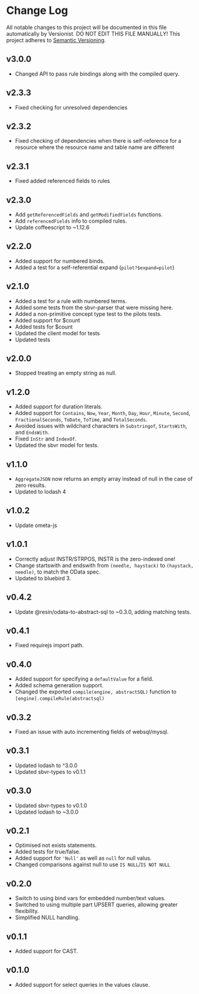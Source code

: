 # Change Log

All notable changes to this project will be documented in this file
automatically by Versionist. DO NOT EDIT THIS FILE MANUALLY!
This project adheres to [Semantic Versioning](http://semver.org/).

## v3.0.0

* Changed API to pass rule bindings along with the compiled query.

## v2.3.3

* Fixed checking for unresolved dependencies

## v2.3.2

* Fixed checking of dependencies when there is self-reference for a resource where the resource name and table name are different

## v2.3.1

* Fixed added referenced fields to rules

## v2.3.0

* Add `getReferencedFields` and `getModifiedFields` functions.
* Add `referencedFields` info to compiled rules.
* Update coffeescript to ~1.12.6

## v2.2.0

* Added support for numbered binds.
* Added a test for a self-referential expand (`pilot?$expand=pilot`)

## v2.1.0

* Added a test for a rule with numbered terms.
* Added some tests from the sbvr-parser that were missing here.
* Added a non-primitive concept type test to the pilots tests.
* Added support for $count
* Added tests for $count
* Updated the client model for tests
* Updated tests

## v2.0.0

* Stopped treating an empty string as null.

## v1.2.0

* Added support for duration literals.
* Added support for `Contains`, `Now`, `Year`, `Month`, `Day`, `Hour`, `Minute`, `Second`, `FractionalSeconds`, `ToDate`, `ToTime`, and `TotalSeconds`.
* Avoided issues with wildchard characters in `Substringof`, `StartsWith`, and `EndsWith`.
* Fixed `InStr` and `IndexOf`.
* Updated the sbvr model for tests.

## v1.1.0

* `AggregateJSON` now returns an empty array instead of null in the case of zero results.
* Updated to lodash 4

## v1.0.2

* Update ometa-js

## v1.0.1

* Correctly adjust INSTR/STRPOS, INSTR is the zero-indexed one!
* Change startswith and endswith from `(needle, haystack)` to `(haystack, needle)`, to match the OData spec.
* Updated to bluebird 3.

## v0.4.2

* Update @resin/odata-to-abstract-sql to ~0.3.0, adding matching tests.

## v0.4.1

* Fixed requirejs import path.

## v0.4.0

* Added support for specifying a `defaultValue` for a field.
* Added schema generation support.
* Changed the exported `compile(engine, abstractSQL)` function to `[engine].compileRule(abstractsql)`

## v0.3.2

* Fixed an issue with auto incrementing fields of websql/mysql.

## v0.3.1

* Updated lodash to ^3.0.0
* Updated sbvr-types to v0.1.1

## v0.3.0

* Updated sbvr-types to v0.1.0
* Updated lodash to ~3.0.0

## v0.2.1

* Optimised not exists statements.
* Added tests for true/false.
* Added support for `'Null'` as well as `null` for null valus.
* Changed comparisons against null to use `IS NULL`/`IS NOT NULL`

## v0.2.0

* Switch to using bind vars for embedded number/text values.
* Switched to using multiple part UPSERT queries, allowing greater flexibility.
* Simplified NULL handling.

## v0.1.1

* Added support for CAST.

## v0.1.0

* Added support for select queries in the values clause.
